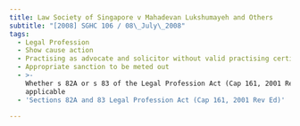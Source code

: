 ```yaml
---
title: Law Society of Singapore v Mahadevan Lukshumayeh and Others
subtitle: "[2008] SGHC 106 / 08\_July\_2008"
tags:
  - Legal Profession
  - Show cause action
  - Practising as advocate and solicitor without valid practising certificate
  - Appropriate sanction to be meted out
  - >-
    Whether s 82A or s 83 of the Legal Profession Act (Cap 161, 2001 Rev Ed)
    applicable
  - 'Sections 82A and 83 Legal Profession Act (Cap 161, 2001 Rev Ed)'

---
```


